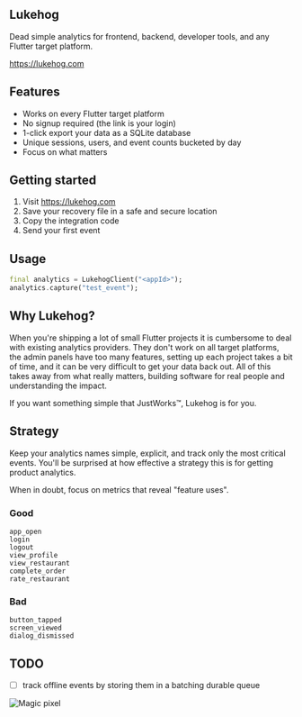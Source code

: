 
## Lukehog

Dead simple analytics for frontend, backend, developer tools, and any Flutter target platform.

https://lukehog.com

## Features

- Works on every Flutter target platform
- No signup required (the link is your login)
- 1-click export your data as a SQLite database
- Unique sessions, users, and event counts bucketed by day
- Focus on what matters

## Getting started

1. Visit https://lukehog.com
1. Save your recovery file in a safe and secure location
1. Copy the integration code
1. Send your first event

## Usage

```dart
final analytics = LukehogClient("<appId>");
analytics.capture("test_event");
```

## Why Lukehog?

When you're shipping a lot of small Flutter projects it is cumbersome to deal with existing analytics providers. They don't work on all target platforms, the admin panels have too many features, setting up each project takes a bit of time, and it can be very difficult to get your data back out. All of this takes away from what really matters, building software for real people and understanding the impact.

If you want something simple that JustWorks™, Lukehog is for you.

## Strategy

Keep your analytics names simple, explicit, and track only the most critical events. You'll be surprised at how effective a strategy this is for getting product analytics.

When in doubt, focus on metrics that reveal "feature uses".

### Good

```
app_open
login
logout
view_profile
view_restaurant
complete_order
rate_restaurant
```

### Bad

```
button_tapped
screen_viewed
dialog_dismissed
```

## TODO

- [ ] track offline events by storing them in a batching durable queue

<img src="https://api.lukehog.com/pixel/FKjguL9l7WS1F6pp/view_github_repo?debug=false" alt="Magic pixel" />
